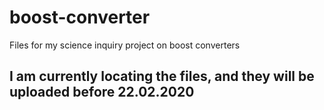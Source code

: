 # boost-converter
Files for my science inquiry project on boost converters

## I am currently locating the files, and they will be uploaded before 22.02.2020

